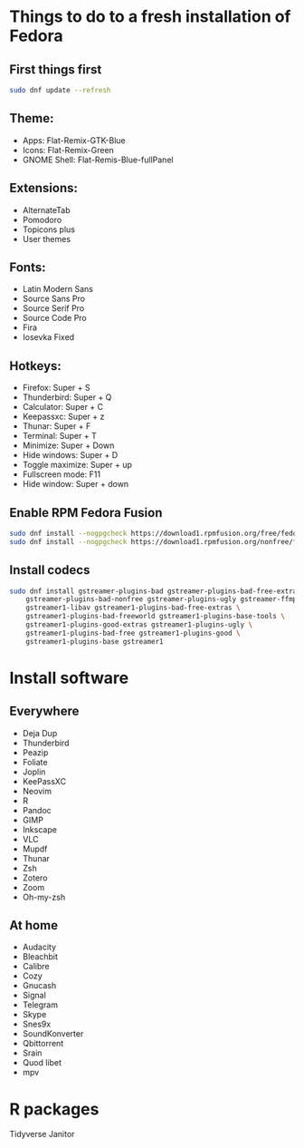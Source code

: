 # Things to do to a fresh installation of Fedora

## First things first

```bash
sudo dnf update --refresh
```

## Theme:
- Apps: Flat-Remix-GTK-Blue
- Icons: Flat-Remix-Green
- GNOME Shell: Flat-Remis-Blue-fullPanel

## Extensions:
- AlternateTab
- Pomodoro
- Topicons plus
- User themes

## Fonts:
- Latin Modern Sans
- Source Sans Pro
- Source Serif Pro
- Source Code Pro
- Fira
- Iosevka Fixed

## Hotkeys:
- Firefox: Super + S
- Thunderbird: Super + Q
- Calculator: Super + C
- Keepassxc: Super + z
- Thunar: Super + F
- Terminal: Super + T
- Minimize: Super + Down
- Hide windows: Super + D
- Toggle maximize: Super + up
- Fullscreen mode: F11
- Hide window: Super + down


## Enable RPM Fedora Fusion

```bash
sudo dnf install --nogpgcheck https://download1.rpmfusion.org/free/fedora/rpmfusion-free-release-33.noarch.rpm
sudo dnf install --nogpgcheck https://download1.rpmfusion.org/nonfree/fedora/rpmfusion-nonfree-release-t1.noarch.rpm
```

## Install codecs

```bash
sudo dnf install gstreamer-plugins-bad gstreamer-plugins-bad-free-extras \
	gstreamer-plugins-bad-nonfree gstreamer-plugins-ugly gstreamer-ffmpeg \
	gstreamer1-libav gstreamer1-plugins-bad-free-extras \
	gstreamer1-plugins-bad-freeworld gstreamer1-plugins-base-tools \
	gstreamer1-plugins-good-extras gstreamer1-plugins-ugly \
	gstreamer1-plugins-bad-free gstreamer1-plugins-good \
	gstreamer1-plugins-base gstreamer1
```

# Install software

## Everywhere
- Deja Dup
- Thunderbird
- Peazip
- Foliate
- Joplin
- KeePassXC
- Neovim
- R
- Pandoc
- GIMP
- Inkscape
- VLC
- Mupdf
- Thunar
- Zsh
- Zotero
- Zoom
- Oh-my-zsh

## At home
- Audacity
- Bleachbit
- Calibre
- Cozy
- Gnucash
- Signal
- Telegram
- Skype
- Snes9x
- SoundKonverter
- Qbittorrent
- Srain
- Quod libet
- mpv

# R packages
Tidyverse
Janitor
